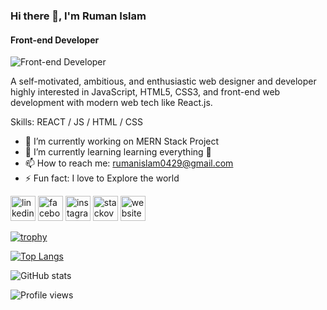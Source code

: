 ### Hi there 👋, I'm Ruman Islam
#### Front-end Developer
![Front-end Developer](https://media-exp1.licdn.com/dms/image/C5616AQFkE3875BDiOA/profile-displaybackgroundimage-shrink_350_1400/0/1654707301069?e=1661385600&v=beta&t=EFHbwUUgAmK8NkesQzpmcJ8_NoLOSHFbuG2WuYnqpKE)

A self-motivated, ambitious, and enthusiastic web designer and developer highly interested in JavaScript, HTML5, CSS3, and front-end web development with modern web tech like React.js.

Skills:  REACT / JS / HTML / CSS

- 🔭 I’m currently working on MERN Stack Project 
- 🌱 I’m currently learning learning everything 🤣 
- 📫 How to reach me: rumanislam0429@gmail.com 
- ⚡ Fun fact: I love to Explore the world 


[<img src='https://cdn.jsdelivr.net/npm/simple-icons@3.0.1/icons/linkedin.svg' alt='linkedin' height='40'>](https://www.linkedin.com/in/https://www.linkedin.com/in/ruman-islam-6a567016a//)  [<img src='https://cdn.jsdelivr.net/npm/simple-icons@3.0.1/icons/facebook.svg' alt='facebook' height='40'>](https://www.facebook.com/https://www.facebook.com/zayedkhan.ruman)  [<img src='https://cdn.jsdelivr.net/npm/simple-icons@3.0.1/icons/instagram.svg' alt='instagram' height='40'>](https://www.instagram.com/https://www.instagram.com/jawad.ruman//)  [<img src='https://cdn.jsdelivr.net/npm/simple-icons@3.0.1/icons/stackoverflow.svg' alt='stackoverflow' height='40'>](https://stackoverflow.com/users/https://stackoverflow.com/users/18084019/ruman-islam)  [<img src='https://cdn.jsdelivr.net/npm/simple-icons@3.0.1/icons/icloud.svg' alt='website' height='40'>](https://portfolio-ec16e.web.app/)  

[![trophy](https://github-profile-trophy.vercel.app/?username=Ruman-Islam)](https://github.com/ryo-ma/github-profile-trophy)

[![Top Langs](https://github-readme-stats.vercel.app/api/top-langs/?username=Ruman-Islam)](https://github.com/anuraghazra/github-readme-stats)

![GitHub stats](https://github-readme-stats.vercel.app/api?username=Ruman-Islam&show_icons=true&count_private=true)  

![Profile views](https://gpvc.arturio.dev/Ruman-Islam)  
